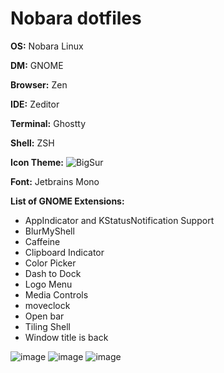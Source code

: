 # Nobara dotfiles

**OS:** Nobara Linux

**DM:** GNOME

**Browser:** Zen

**IDE:** Zeditor

**Terminal:** Ghostty

**Shell:** ZSH

**Icon Theme:** ![BigSur](https://github.com/yeyushengfan258/BigSur-icon-theme)

**Font:** Jetbrains Mono

**List of GNOME Extensions:**
- AppIndicator and KStatusNotification Support
- BlurMyShell
- Caffeine
- Clipboard Indicator
- Color Picker
- Dash to Dock
- Logo Menu
- Media Controls
- moveclock
- Open bar
- Tiling Shell
- Window title is back

![image](https://github.com/user-attachments/assets/f1e019cd-b293-4a7f-9e76-8dc16ccc06f2)
![image](https://github.com/user-attachments/assets/b70799f5-5c42-4b0e-bb76-892edeed8cd5)
![image](https://github.com/user-attachments/assets/9212cb38-a188-45c2-bb59-8a90e319f753)

